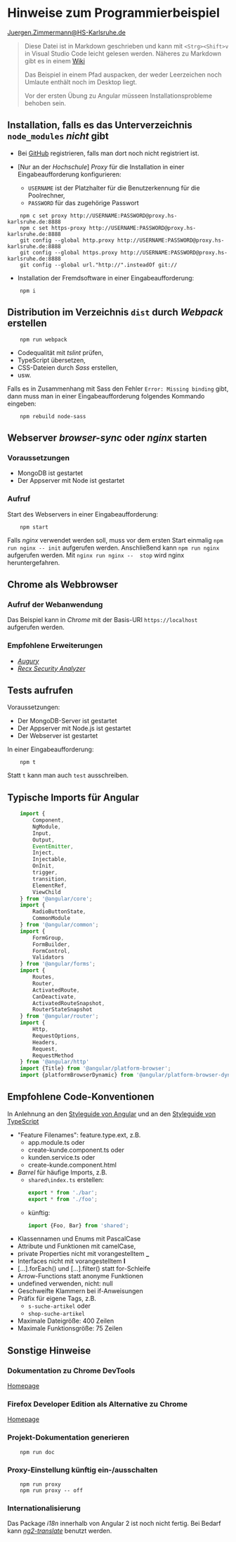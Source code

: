 # Hinweise zum Programmierbeispiel

<Juergen.Zimmermann@HS-Karlsruhe.de>

> Diese Datei ist in Markdown geschrieben und kann mit `<Strg><Shift>v` in
> Visual Studio Code leicht gelesen werden. Näheres zu Markdown gibt es in einem
> [Wiki](https://github.com/adam-p/markdown-here/wiki/Markdown-Cheatsheet)
>
> Das Beispiel in einem Pfad auspacken, der weder Leerzeichen noch
> Umlaute enthält noch im Desktop liegt.
>
> Vor der ersten Übung zu Angular müsseen Installationsprobleme behoben sein.

## Installation, falls es das Unterverzeichnis `node_modules` _nicht_ gibt

* Bei [GitHub](https://github.com) registrieren, falls man dort noch nicht registriert ist.

* [Nur an der _Hochschule_] _Proxy_ für die Installation in einer Eingabeaufforderung konfigurieren:
  * `USERNAME` ist der Platzhalter für die Benutzerkennung für die Poolrechner,
  * `PASSWORD` für das zugehörige Passwort

```CMD
    npm c set proxy http://USERNAME:PASSWORD@proxy.hs-karlsruhe.de:8888
    npm c set https-proxy http://USERNAME:PASSWORD@proxy.hs-karlsruhe.de:8888
    git config --global http.proxy http://USERNAME:PASSWORD@proxy.hs-karlsruhe.de:8888
    git config --global https.proxy http://USERNAME:PASSWORD@proxy.hs-karlsruhe.de:8888
    git config --global url."http://".insteadOf git://
```

* Installation der Fremdsoftware in einer Eingabeaufforderung:

```CMD
    npm i
```

## Distribution im Verzeichnis `dist` durch _Webpack_ erstellen

```CMD
    npm run webpack
```

* Codequalität mit _tslint_ prüfen,
* TypeScript übersetzen,
* CSS-Dateien durch _Sass_ erstellen,
* usw.

Falls es in Zusammenhang mit Sass den Fehler `Error: Missing binding` gibt, dann
muss man in einer Eingabeaufforderung folgendes Kommando eingeben:

```CMD
    npm rebuild node-sass
```

## Webserver _browser-sync_ oder _nginx_ starten

### Voraussetzungen

* MongoDB ist gestartet
* Der Appserver mit Node ist gestartet

### Aufruf

Start des Webservers in einer Eingabeaufforderung:

```CMD
    npm start
```

Falls _nginx_ verwendet werden soll, muss vor dem ersten Start einmalig
`npm run nginx -- init` aufgerufen werden. Anschließend kann `npm run nginx`
aufgerufen werden. Mit `nginx run nginx --  stop` wird nginx heruntergefahren.

## Chrome als Webbrowser

### Aufruf der Webanwendung

Das Beispiel kann in _Chrome_ mit der Basis-URI `https://localhost` aufgerufen werden.

### Empfohlene Erweiterungen

* [_Augury_](https://chrome.google.com/webstore/detail/augury/elgalmkoelokbchhkhacckoklkejnhcd)
* [_Recx Security Analyzer_](https://chrome.google.com/webstore/detail/recx-security-analyser/ljafjhbjenhgcgnikniijchkngljgjda)

## Tests aufrufen

Voraussetzungen:

* Der MongoDB-Server ist gestartet
* Der Appserver mit Node.js ist gestartet
* Der Webserver ist gestartet

In einer Eingabeaufforderung:

```CMD
    npm t
```

Statt `t` kann man auch `test` ausschreiben.

## Typische Imports für Angular

```javascript
    import {
        Component,
        NgModule,
        Input,
        Output,
        EventEmitter,
        Inject,
        Injectable,
        OnInit,
        trigger,
        transition,
        ElementRef,
        ViewChild
    } from '@angular/core';
    import {
        RadioButtonState,
        CommonModule
    } from '@angular/common';
    import {
        FormGroup,
        FormBuilder,
        FormControl,
        Validators
    } from '@angular/forms';
    import {
        Routes,
        Router,
        ActivatedRoute,
        CanDeactivate,
        ActivatedRouteSnapshot,
        RouterStateSnapshot
    } from '@angular/router';
    import {
        Http,
        RequestOptions,
        Headers,
        Request,
        RequestMethod
    } from '@angular/http'
    import {Title} from '@angular/platform-browser';
    import {platformBrowserDynamic} from '@angular/platform-browser-dynamic';
```

## Empfohlene Code-Konventionen

In Anlehnung an den [Styleguide von Angular](https://angular.io/docs/ts/latest/guide/style-guide.html)
und an den [Styleguide von TypeScript](https://github.com/Microsoft/TypeScript/wiki/Coding-guidelines)

* "Feature Filenames": feature.type.ext, z.B.
  * app.module.ts oder
  * create-kunde.component.ts oder
  * kunden.service.ts oder
  * create-kunde.component.html
* _Barrel_ für häufige Imports, z.B.
  * `shared\index.ts` erstellen:
    ```javascript
    export * from './bar';
    export * from './foo';
    ```
  * künftig:
    ```javascript
    import {Foo, Bar} from 'shared';
    ```
* Klassennamen und Enums mit PascalCase
* Attribute und Funktionen mit camelCase,
* private Properties nicht mit vorangestelltem **_**
* Interfaces nicht mit vorangestelltem **I**
* [...].forEach() und [...].filter() statt for-Schleife
* Arrow-Functions statt anonyme Funktionen
* undefined verwenden, nicht: null
* Geschweifte Klammern bei if-Anweisungen
* Präfix für eigene Tags, z.B.
  * `s-suche-artikel` oder
  * `shop-suche-artikel`
* Maximale Dateigröße: 400 Zeilen
* Maximale Funktionsgröße: 75 Zeilen

## Sonstige Hinweise

### Dokumentation zu Chrome DevTools

[Homepage](https://developer.chrome.com/devtools)

### Firefox Developer Edition als Alternative zu Chrome

[Homepage](https://www.mozilla.org/en-US/firefox/developer)

### Projekt-Dokumentation generieren

```CMD
    npm run doc
```

### Proxy-Einstellung künftig ein-/ausschalten

```CMD
    npm run proxy
    npm run proxy -- off
```

### Internationalisierung

Das Package _i18n_ innerhalb von Angular 2 ist noch nicht fertig. Bei Bedarf kann
[_ng2-translate_](https://github.com/ocombe/ng2-translate) benutzt werden.
